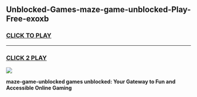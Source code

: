 
## Unblocked-Games-maze-game-unblocked-Play-Free-exoxb
<h3>
<a href="https://premium76.site?title=maze-game-unblocked&ref=22A">CLICK TO PLAY</a></h3>
<hr>

<h3>
<a href="https://premium76.site?title=maze-game-unblocked&ref=22A">CLICK 2 PLAY</a>
  
</h3>

<a href="https://premium76.site?title=maze-game-unblocked&ref=22A"><img src="https://clearcache.store/games.png"></a>


**maze-game-unblocked games unblocked: Your Gateway to Fun and Accessible Online Gaming**
